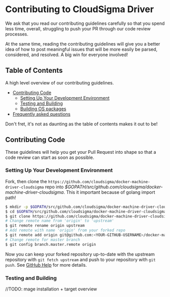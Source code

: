 # Contributing to CloudSigma Driver

We ask that you read our contributing guidelines carefully so that you spend less time, overall,
struggling to push your PR through our code review processes.

At the same time, reading the contributing guidelines will give you a better idea of how to post
meaningful issues that will be more easily be parsed, considered, and resolved. A big win for
everyone involved!


## Table of Contents

A high level overview of our contributing guidelines.

- [Contributing Code](#contributing-code)
  - [Setting Up Your Development Environment](#setting-up-your-development-environment)
  - [Testing and Building](#testing-and-building)
  - [Building OS packages](#building-os-packages)
- [Frequently asked questions](#frequently-asked-questions)

Don't fret, it's not as daunting as the table of contents makes it out to be!


## Contributing Code

These guidelines will help you get your Pull Request into shape so that a code review can start
as soon as possible.

### Setting Up Your Development Environment

Fork, then clone the `https://github.com/cloudsigma/docker-machine-driver-cloudsigma` repo into
*$GOPATH/src/github.com/cloudsigma/docker-machine-driver-cloudsigma*.
This it important because of golang import path!

```bash
$ mkdir -p $GOPATH/src/github.com/cloudsigma/docker-machine-driver-cloudsigma
$ cd $GOPATH/src/github.com/cloudsigma/docker-machine-driver-cloudsigma
$ git clone https://github.com/cloudsigma/docker-machine-driver-cloudsigma .
# Change remote name from 'origin' to 'upstream'
$ git remote rename origin upstream
# Add remote with name 'origin' from your forked repo
$ git remote add origin git@github.com:<YOUR-GITHUB-USERNAME>/docker-machine-driver-cloudsigma.git
# Change remote for master branch
$ git config branch.master.remote origin
```

Now you can keep your forked repository up-to-date with the upstream repository with `git fetch upstream`
and push to your repository with `git push`. See [GitHub Help](https://help.github.com/articles/syncing-a-fork/)
for more details.

### Testing and Building

//TODO: mage installation + target overview

